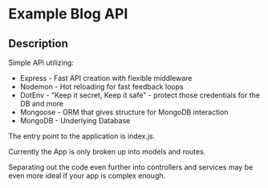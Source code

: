 # Example Blog API

## Description
Simple API utilizing:

 - Express - Fast API creation with flexible middleware
 - Nodemon - Hot reloading for fast feedback loops
 - DotEnv - "Keep it secret, Keep it safe" - protect those credentials for the DB and more
 - Mongoose - ORM that gives structure for MongoDB interaction
 - MongoDB - Underlying Database

The entry point to the application is index.js.

Currently the App is only broken up into models and routes.

Separating out the code even further into controllers and services may be even more ideal if your app is complex enough.